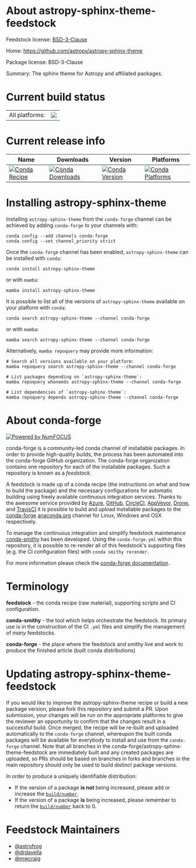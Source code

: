 About astropy-sphinx-theme-feedstock
====================================

Feedstock license: [BSD-3-Clause](https://github.com/conda-forge/astropy-sphinx-theme-feedstock/blob/main/LICENSE.txt)

Home: https://github.com/astropy/astropy-sphinx-theme

Package license: BSD-3-Clause

Summary: The sphinx theme for Astropy and affiliated packages.

Current build status
====================


<table><tr><td>All platforms:</td>
    <td>
      <a href="https://dev.azure.com/conda-forge/feedstock-builds/_build/latest?definitionId=2730&branchName=main">
        <img src="https://dev.azure.com/conda-forge/feedstock-builds/_apis/build/status/astropy-sphinx-theme-feedstock?branchName=main">
      </a>
    </td>
  </tr>
</table>

Current release info
====================

| Name | Downloads | Version | Platforms |
| --- | --- | --- | --- |
| [![Conda Recipe](https://img.shields.io/badge/recipe-astropy--sphinx--theme-green.svg)](https://anaconda.org/conda-forge/astropy-sphinx-theme) | [![Conda Downloads](https://img.shields.io/conda/dn/conda-forge/astropy-sphinx-theme.svg)](https://anaconda.org/conda-forge/astropy-sphinx-theme) | [![Conda Version](https://img.shields.io/conda/vn/conda-forge/astropy-sphinx-theme.svg)](https://anaconda.org/conda-forge/astropy-sphinx-theme) | [![Conda Platforms](https://img.shields.io/conda/pn/conda-forge/astropy-sphinx-theme.svg)](https://anaconda.org/conda-forge/astropy-sphinx-theme) |

Installing astropy-sphinx-theme
===============================

Installing `astropy-sphinx-theme` from the `conda-forge` channel can be achieved by adding `conda-forge` to your channels with:

```
conda config --add channels conda-forge
conda config --set channel_priority strict
```

Once the `conda-forge` channel has been enabled, `astropy-sphinx-theme` can be installed with `conda`:

```
conda install astropy-sphinx-theme
```

or with `mamba`:

```
mamba install astropy-sphinx-theme
```

It is possible to list all of the versions of `astropy-sphinx-theme` available on your platform with `conda`:

```
conda search astropy-sphinx-theme --channel conda-forge
```

or with `mamba`:

```
mamba search astropy-sphinx-theme --channel conda-forge
```

Alternatively, `mamba repoquery` may provide more information:

```
# Search all versions available on your platform:
mamba repoquery search astropy-sphinx-theme --channel conda-forge

# List packages depending on `astropy-sphinx-theme`:
mamba repoquery whoneeds astropy-sphinx-theme --channel conda-forge

# List dependencies of `astropy-sphinx-theme`:
mamba repoquery depends astropy-sphinx-theme --channel conda-forge
```


About conda-forge
=================

[![Powered by
NumFOCUS](https://img.shields.io/badge/powered%20by-NumFOCUS-orange.svg?style=flat&colorA=E1523D&colorB=007D8A)](https://numfocus.org)

conda-forge is a community-led conda channel of installable packages.
In order to provide high-quality builds, the process has been automated into the
conda-forge GitHub organization. The conda-forge organization contains one repository
for each of the installable packages. Such a repository is known as a *feedstock*.

A feedstock is made up of a conda recipe (the instructions on what and how to build
the package) and the necessary configurations for automatic building using freely
available continuous integration services. Thanks to the awesome service provided by
[Azure](https://azure.microsoft.com/en-us/services/devops/), [GitHub](https://github.com/),
[CircleCI](https://circleci.com/), [AppVeyor](https://www.appveyor.com/),
[Drone](https://cloud.drone.io/welcome), and [TravisCI](https://travis-ci.com/)
it is possible to build and upload installable packages to the
[conda-forge](https://anaconda.org/conda-forge) [anaconda.org](https://anaconda.org/)
channel for Linux, Windows and OSX respectively.

To manage the continuous integration and simplify feedstock maintenance
[conda-smithy](https://github.com/conda-forge/conda-smithy) has been developed.
Using the ``conda-forge.yml`` within this repository, it is possible to re-render all of
this feedstock's supporting files (e.g. the CI configuration files) with ``conda smithy rerender``.

For more information please check the [conda-forge documentation](https://conda-forge.org/docs/).

Terminology
===========

**feedstock** - the conda recipe (raw material), supporting scripts and CI configuration.

**conda-smithy** - the tool which helps orchestrate the feedstock.
                   Its primary use is in the construction of the CI ``.yml`` files
                   and simplify the management of *many* feedstocks.

**conda-forge** - the place where the feedstock and smithy live and work to
                  produce the finished article (built conda distributions)


Updating astropy-sphinx-theme-feedstock
=======================================

If you would like to improve the astropy-sphinx-theme recipe or build a new
package version, please fork this repository and submit a PR. Upon submission,
your changes will be run on the appropriate platforms to give the reviewer an
opportunity to confirm that the changes result in a successful build. Once
merged, the recipe will be re-built and uploaded automatically to the
`conda-forge` channel, whereupon the built conda packages will be available for
everybody to install and use from the `conda-forge` channel.
Note that all branches in the conda-forge/astropy-sphinx-theme-feedstock are
immediately built and any created packages are uploaded, so PRs should be based
on branches in forks and branches in the main repository should only be used to
build distinct package versions.

In order to produce a uniquely identifiable distribution:
 * If the version of a package **is not** being increased, please add or increase
   the [``build/number``](https://docs.conda.io/projects/conda-build/en/latest/resources/define-metadata.html#build-number-and-string).
 * If the version of a package **is** being increased, please remember to return
   the [``build/number``](https://docs.conda.io/projects/conda-build/en/latest/resources/define-metadata.html#build-number-and-string)
   back to 0.

Feedstock Maintainers
=====================

* [@astrofrog](https://github.com/astrofrog/)
* [@drdavella](https://github.com/drdavella/)
* [@mwcraig](https://github.com/mwcraig/)

